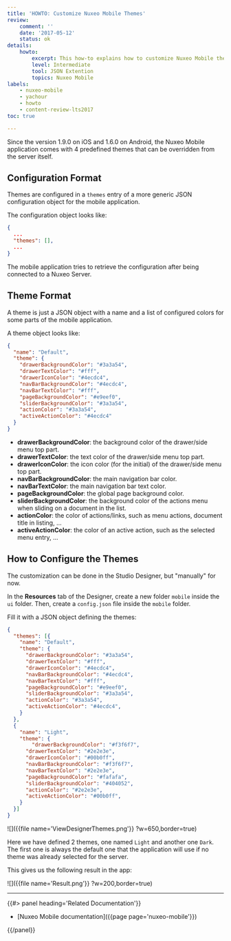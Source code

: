 ```yaml
---
title: 'HOWTO: Customize Nuxeo Mobile Themes'
review:
    comment: ''
    date: '2017-05-12'
    status: ok
details:
    howto:
        excerpt: This how-to explains how to customize Nuxeo Mobile themes.
        level: Intermediate
        tool: JSON Extention
        topics: Nuxeo Mobile
labels:
    - nuxeo-mobile
    - yachour
    - howto
    - content-review-lts2017
toc: true

---
```


Since the version 1.9.0 on iOS and 1.6.0 on Android, the Nuxeo Mobile application comes with 4 predefined themes that can be overridden from the server itself.


## Configuration Format

Themes are configured in a `themes` entry of a more generic JSON configuration object for the mobile application.

The configuration object looks like:

```json
{
  ...
  "themes": [],
  ...
}
```

The mobile application tries to retrieve the configuration after being connected to a Nuxeo Server.


## Theme Format

A theme is just a JSON object with a name and a list of configured colors for some parts of the mobile application.

A theme object looks like:

```json
{
  "name": "Default",
  "theme": {
    "drawerBackgroundColor": "#3a3a54",
    "drawerTextColor": "#fff",
    "drawerIconColor": "#4ecdc4",
    "navBarBackgroundColor": "#4ecdc4",
    "navBarTextColor": "#fff",
    "pageBackgroundColor": "#e9eef0",
    "sliderBackgroundColor": "#3a3a54",
    "actionColor": "#3a3a54",
    "activeActionColor": "#4ecdc4"
  }
}
```

* **drawerBackgroundColor**: the background color of the drawer/side menu top part.
* **drawerTextColor**: the text color of the drawer/side menu top part.
* **drawerIconColor**: the icon color (for the initial) of the drawer/side menu top part.
* **navBarBackgroundColor**: the main navigation bar color.
* **navBarTextColor**: the main navigation bar text color.
* **pageBackgroundColor**: the global page background color.
* **sliderBackgroundColor**: the background color of the actions menu when sliding on a document in the list.
* **actionColor**: the color of actions/links, such as menu actions, document title in listing, ...
* **activeActionColor**: the color of an active action, such as the selected menu entry, ...


## How to Configure the Themes

The customization can be done in the Studio Designer, but "manually" for now.

In the **Resources** tab of the Designer, create a new folder `mobile` inside the `ui` folder. Then, create a `config.json` file inside the `mobile` folder.

Fill it with a JSON object defining the themes:

```json
{
  "themes": [{
    "name": "Default",
    "theme": {
      "drawerBackgroundColor": "#3a3a54",
      "drawerTextColor": "#fff",
      "drawerIconColor": "#4ecdc4",
      "navBarBackgroundColor": "#4ecdc4",
      "navBarTextColor": "#fff",
      "pageBackgroundColor": "#e9eef0",
      "sliderBackgroundColor": "#3a3a54",
      "actionColor": "#3a3a54",
      "activeActionColor": "#4ecdc4",
    }
  },
  {
    "name": "Light",
    "theme": {
    	"drawerBackgroundColor": "#f3f6f7",
      "drawerTextColor": "#2e2e3e",
      "drawerIconColor": "#00b0ff",
      "navBarBackgroundColor": "#f3f6f7",
      "navBarTextColor": "#2e2e3e",
      "pageBackgroundColor": "#fafafa",
      "sliderBackgroundColor": "#404052",
      "actionColor": "#2e2e3e",
      "activeActionColor": "#00b0ff",
    }
  }]
}
```

![]({{file name='ViewDesignerThemes.png'}} ?w=650,border=true)

Here we have defined 2 themes, one named `Light` and another one `Dark`. The first one is always the default one that the application will use if no theme was already selected for the server.

This gives us the following result in the app:

![]({{file name='Result.png'}} ?w=200,border=true)


* * *

<div class="row" data-equalizer data-equalize-on="medium"><div class="column medium-6">{{#> panel heading='Related Documentation'}}

- [Nuxeo Mobile documentation]({{page page='nuxeo-mobile'}})

{{/panel}}</div><div class="column medium-6">

&nbsp;

</div></div>
